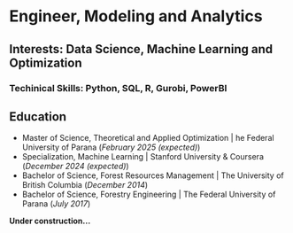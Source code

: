 # Engineer, Modeling and Analytics

## Interests: Data Science, Machine Learning and Optimization

### Techinical Skills: Python, SQL, R, Gurobi, PowerBI

## Education
- Master of Science, Theoretical and Applied Optimization | he Federal University of Parana (_February 2025 (expected)_)
- Specialization, Machine Learning | Stanford University & Coursera (_December 2024 (expected)_)
- Bachelor of Science, Forest Resources Management | The University of British Columbia (_December 2014_)
- Bachelor of Science, Forestry Engineering | The Federal University of Parana (_July 2017_)

**Under construction...**
